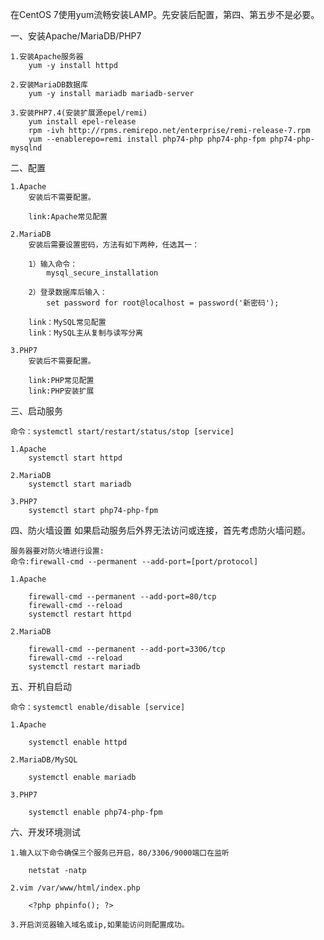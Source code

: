 在CentOS 7使用yum流畅安装LAMP。先安装后配置，第四、第五步不是必要。

一、安装Apache/MariaDB/PHP7

	1.安装Apache服务器
		yum -y install httpd

	2.安装MariaDB数据库
		yum -y install mariadb mariadb-server

	3.安装PHP7.4(安装扩展源epel/remi)
		yum install epel-release
		rpm -ivh http://rpms.remirepo.net/enterprise/remi-release-7.rpm
		yum --enablerepo=remi install php74-php php74-php-fpm php74-php-mysqlnd

二、配置

	1.Apache
		安装后不需要配置。

		link:Apache常见配置

	2.MariaDB
		安装后需要设置密码，方法有如下两种，任选其一：

		1）输入命令：
			mysql_secure_installation

		2）登录数据库后输入：
			set password for root@localhost = password('新密码');

		link：MySQL常见配置
		link：MySQL主从复制与读写分离

	3.PHP7
		安装后不需要配置。

		link:PHP常见配置
		link:PHP安装扩展

三、启动服务

	命令：systemctl start/restart/status/stop [service]

	1.Apache
		systemctl start httpd

	2.MariaDB
		systemctl start mariadb

	3.PHP7
		systemctl start php74-php-fpm

四、防火墙设置
	如果启动服务后外界无法访问或连接，首先考虑防火墙问题。

	服务器要对防火墙进行设置:
	命令:firewall-cmd --permanent --add-port=[port/protocol]

	1.Apache

		firewall-cmd --permanent --add-port=80/tcp
		firewall-cmd --reload
		systemctl restart httpd

	2.MariaDB

		firewall-cmd --permanent --add-port=3306/tcp
		firewall-cmd --reload
		systemctl restart mariadb

五、开机自启动

	命令：systemctl enable/disable [service]

	1.Apache

		systemctl enable httpd

	2.MariaDB/MySQL

		systemctl enable mariadb

	3.PHP7

		systemctl enable php74-php-fpm

六、开发环境测试

	1.输入以下命令确保三个服务已开启，80/3306/9000端口在监听

		netstat -natp

	2.vim /var/www/html/index.php

		<?php phpinfo(); ?>

	3.开启浏览器输入域名或ip,如果能访问则配置成功。